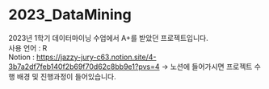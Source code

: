 # 2023_DataMining
2023년 1학기 데이터마이닝 수업에서 A+를 받았던 프로젝트입니다.  
사용 언어 : R  
Notion : https://jazzy-jury-c63.notion.site/4-3b7a2df7feb140f2b69f70d62c8bb9e1?pvs=4
→ 노션에 들어가시면 프로젝트 수행 배경 및 진행과정이 들어있습니다.
